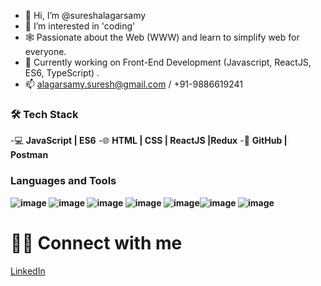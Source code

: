 - 👋 Hi, I’m @sureshalagarsamy
- 👀 I’m interested in 'coding'
- 🕸️ Passionate about the Web (WWW) and learn to simplify web for everyone.
- 🔭 Currently working on Front-End Development (Javascript, ReactJS, ES6, TypeScript) .
- 📫 alagarsamy.suresh@gmail.com / +91-9886619241


### 🛠 **Tech Stack**

-💻  **JavaScript | ES6**
-🌐  **HTML | CSS | ReactJS |Redux**
-🔧  **GitHub | Postman**

### Languages and Tools
**![image](https://user-images.githubusercontent.com/74610770/109203993-d4124b80-77ca-11eb-8f84-ebcfb72fb3cf.png)  ![image](https://user-images.githubusercontent.com/74610770/109204504-6dd9f880-77cb-11eb-8c97-4f2e5fef0471.png) ![image](https://user-images.githubusercontent.com/74610770/109204905-efca2180-77cb-11eb-8073-51d600da08d0.png)  ![image](https://user-images.githubusercontent.com/74610770/109205495-afb76e80-77cc-11eb-95d2-5a55b9e40de5.png)  ![image](https://user-images.githubusercontent.com/74610770/109205968-4e43cf80-77cd-11eb-8cf0-ae24511ea634.png)![image](https://user-images.githubusercontent.com/74610770/109208796-c9f34b80-77d0-11eb-9df9-19053f25c8c0.png) ![image](https://user-images.githubusercontent.com/74610770/109223392-87d20600-77e0-11eb-89f5-180e0c0ffd0e.png)**


# 🤝🏻 Connect with me 
[LinkedIn](https://www.linkedin.com/in/suresh-alagarsamy-957588107/)    
